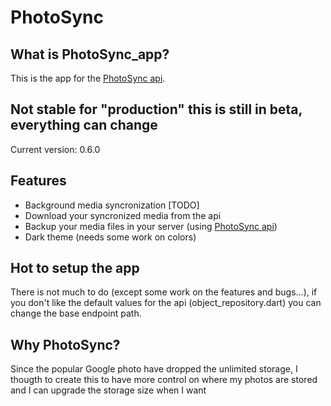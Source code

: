 # PhotoSync
## What is PhotoSync_app?

This is the app for the [PhotoSync api](https://github.com/leopi99/photoSync_api).

## Not stable for "production" this is still in beta, everything can change
Current version: 0.6.0
## Features

- Background media syncronization [TODO]
- Download your syncronized media from the api
- Backup your media files in your server (using [PhotoSync api](https://github.com/leopi99/photoSync_api))
- Dark theme (needs some work on colors)

## Hot to setup the app

There is not much to do (except some work on the features and bugs...), if you don't like the default values for the api (object_repository.dart) you can change the base endpoint path.

## Why PhotoSync?
Since the popular Google photo have dropped the unlimited storage, I thougth to create this to have more control on where my photos are stored and I can upgrade the storage size when I want 
